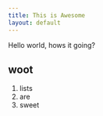 ```yaml
---
title: This is Awesome
layout: default
---
```

Hello world, hows it going?

## woot
1. lists
1. are
1. sweet